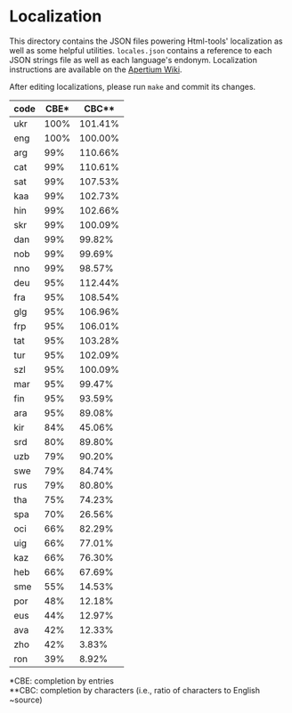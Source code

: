 Localization
============

This directory contains the JSON files powering Html-tools' localization as well as some helpful utilities. `locales.json` contains a reference to each JSON strings file as well as each language's endonym. Localization instructions are available on the [Apertium Wiki](https://wiki.apertium.org/wiki/Apertium-html-tools).

After editing localizations, please run `make` and commit its changes.

<!--table-->
| code | CBE* | CBC** |
|------|------|-------|
| ukr  | 100% | 101.41% |
| eng  | 100% | 100.00% |
| arg  | 99% | 110.66% |
| cat  | 99% | 110.61% |
| sat  | 99% | 107.53% |
| kaa  | 99% | 102.73% |
| hin  | 99% | 102.66% |
| skr  | 99% | 100.09% |
| dan  | 99% | 99.82% |
| nob  | 99% | 99.69% |
| nno  | 99% | 98.57% |
| deu  | 95% | 112.44% |
| fra  | 95% | 108.54% |
| glg  | 95% | 106.96% |
| frp  | 95% | 106.01% |
| tat  | 95% | 103.28% |
| tur  | 95% | 102.09% |
| szl  | 95% | 100.09% |
| mar  | 95% | 99.47% |
| fin  | 95% | 93.59% |
| ara  | 95% | 89.08% |
| kir  | 84% | 45.06% |
| srd  | 80% | 89.80% |
| uzb  | 79% | 90.20% |
| swe  | 79% | 84.74% |
| rus  | 79% | 80.80% |
| tha  | 75% | 74.23% |
| spa  | 70% | 26.56% |
| oci  | 66% | 82.29% |
| uig  | 66% | 77.01% |
| kaz  | 66% | 76.30% |
| heb  | 66% | 67.69% |
| sme  | 55% | 14.53% |
| por  | 48% | 12.18% |
| eus  | 44% | 12.97% |
| ava  | 42% | 12.33% |
| zho  | 42% | 3.83% |
| ron  | 39% | 8.92% |

\*CBE: completion by entries<br>
\**CBC: completion by characters (i.e., ratio of characters to English ~source)
